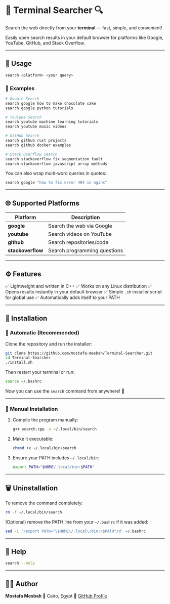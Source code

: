 # 🧭 Terminal Searcher 🔍

Search the web directly from your **terminal** — fast, simple, and convenient!

Easily open search results in your default browser for platforms like Google, YouTube, GitHub, and Stack Overflow.

---

## 🚀 Usage

```bash
search <platform> <your query>
```

### 🔸 Examples

```bash
# Google Search
search google how to make chocolate cake
search google python tutorials

# YouTube Search
search youtube machine learning tutorials
search youtube music videos

# GitHub Search
search github rust projects
search github docker examples

# Stack Overflow Search
search stackoverflow fix segmentation fault
search stackoverflow javascript array methods
```

You can also wrap multi-word queries in quotes:

```bash
search google "how to fix error 404 in nginx"
```

---

## 🌐 Supported Platforms

| Platform          | Description                  |
| ----------------- | ---------------------------- |
| **google**        | Search the web via Google    |
| **youtube**       | Search videos on YouTube     |
| **github**        | Search repositories/code     |
| **stackoverflow** | Search programming questions |

---

## ⚙️ Features

✅ Lightweight and written in C++
✅ Works on any Linux distribution
✅ Opens results instantly in your default browser
✅ Simple `.sh` installer script for global use
✅ Automatically adds itself to your PATH

---

## 💾 Installation

### 🧩 Automatic (Recommended)

Clone the repository and run the installer:

```bash
git clone https://github.com/mostafa-mesbah/Terminal-Searcher.git
cd Terminal-Searcher
./install.sh
```

Then restart your terminal or run:

```bash
source ~/.bashrc
```

Now you can use the `search` command from anywhere! 🎉

---

### 🧰 Manual Installation

1. Compile the program manually:

   ```bash
   g++ search.cpp -o ~/.local/bin/search
   ```
2. Make it executable:

   ```bash
   chmod +x ~/.local/bin/search
   ```
3. Ensure your PATH includes `~/.local/bin`:

   ```bash
   export PATH="$HOME/.local/bin:$PATH"
   ```

---

## 🗑️ Uninstallation

To remove the command completely:

```bash
rm -f ~/.local/bin/search
```

(Optional) remove the PATH line from your `~/.bashrc` if it was added:

```bash
sed -i '/export PATH="\$HOME\/.local\/bin:\$PATH"/d' ~/.bashrc
```

---

## 🧠 Help

```bash
search --help
```

---

## 🧑‍💻 Author

**Mostafa Mesbah**
📍 Cairo, Egypt
🔗 [GitHub Profile](https://github.com/mostafa-mesbah)




